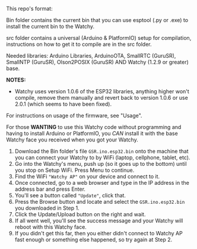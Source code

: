 This repo's format:

Bin folder contains the current bin that you can use esptool (.py or .exe) to install the current bin to the Watchy.

src folder contains a universal (Arduino & PlatformIO) setup for compilation, instructions on how to get it to compile are in the src folder.

Needed libraries:  Arduino Libraries, ArduinoOTA, SmallRTC (GuruSR), SmallNTP (GuruSR), Olson2POSIX (GuruSR) AND Watchy (1.2.9 or greater) base.

**NOTES:**
- Watchy uses version 1.0.6 of the ESP32 libraries, anything higher won't compile, remove them manually and revert back to version 1.0.6 or use 2.0.1 (which seems to have been fixed).

For instructions on usage of the firmware, see "Usage".

For those **WANTING** to use this Watchy code without programming and having to install Arduino or PlatformIO, you *CAN* install it with the base Watchy face you received when you got your Watchy.

1. Download the Bin folder's file `GSR.ino.esp32.bin` onto the machine that you can connect your Watchy to by WiFi (laptop, cellphone, tablet, etc).
2. Go into the Watchy's menu, push up (so it goes up to the bottom) until you stop on Setup WiFi.  Press Menu to continue.
3. Find the WiFi `"Watchy AP"` on your device and connect to it.
4. Once connected, go to a web browser and type in the IP address in the address bar and press Enter.
5. You'll see a button called `"Update"`, click that.
6. Press the Browse button and locate and select the `GSR.ino.esp32.bin` you downloaded in Step 1.
7. Click the Update/Upload button on the right and wait.
8. If all went well, you'll see the success message and your Watchy will reboot with this Watchy face.
9. If you didn't get this far, then you either didn't connect to Watchy AP fast enough or something else happened, so try again at Step 2.
